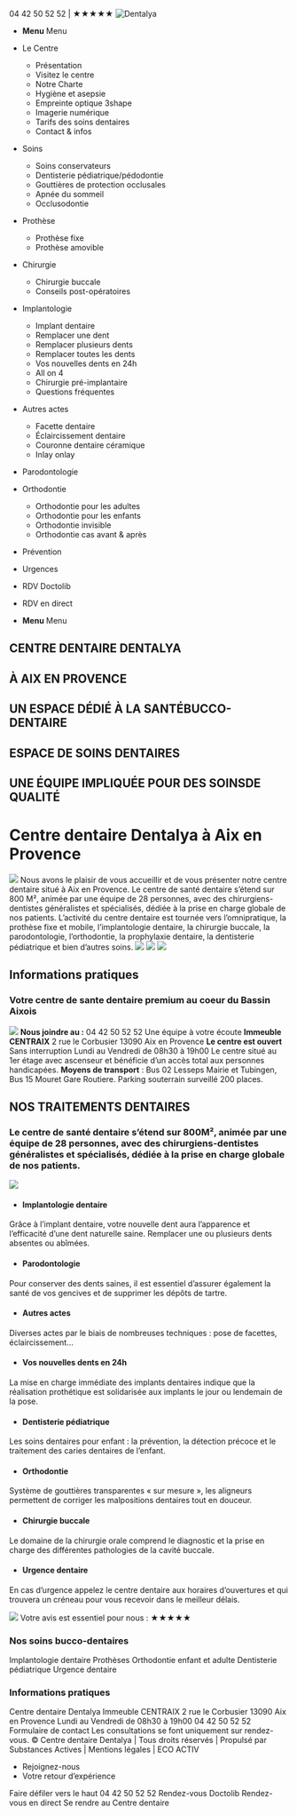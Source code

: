 04 42 50 52 52 | ★★★★★
![Dentalya](https://www.dentalya.fr/wp-content/uploads/Logo-Centre-dentaire-Dentalya-Dentiste.png)
  * **Menu** Menu


  * Le Centre
    * Présentation
    * Visitez le centre
    * Notre Charte
    * Hygiène et asepsie
    * Empreinte optique 3shape
    * Imagerie numérique
    * Tarifs des soins dentaires
    * Contact & infos
  * Soins
    * Soins conservateurs
    * Dentisterie pédiatrique/pédodontie
    * Gouttières de protection occlusales
    * Apnée du sommeil
    * Occlusodontie
  * Prothèse
    * Prothèse fixe
    * Prothèse amovible
  * Chirurgie
    * Chirurgie buccale
    * Conseils post-opératoires
  * Implantologie
    * Implant dentaire
    * Remplacer une dent
    * Remplacer plusieurs dents
    * Remplacer toutes les dents
    * Vos nouvelles dents en 24h
    * All on 4
    * Chirurgie pré-implantaire
    * Questions fréquentes
  * Autres actes
    * Facette dentaire
    * Éclaircissement dentaire
    * Couronne dentaire céramique
    * Inlay onlay
  * Parodontologie
  * Orthodontie
    * Orthodontie pour les adultes
    * Orthodontie pour les enfants
    * Orthodontie invisible
    * Orthodontie cas avant & après
  * Prévention
  * Urgences
  * RDV Doctolib
  * RDV en direct
  * **Menu** Menu


## CENTRE DENTAIRE DENTALYA 
## À AIX EN PROVENCE 
## UN ESPACE DÉDIÉ À LA SANTÉBUCCO-DENTAIRE 
## ESPACE DE SOINS DENTAIRES 
## UNE ÉQUIPE IMPLIQUÉE POUR DES SOINSDE QUALITÉ 
# Centre dentaire Dentalya à Aix en Provence
![](https://www.dentalya.fr/wp-content/uploads/Fleche-Dentiste2.png)
Nous avons le plaisir de vous accueillir et de vous présenter notre centre dentaire situé à Aix en Provence. Le centre de santé dentaire s’étend sur 800 M², animée par une équipe de 28 personnes, avec des chirurgiens-dentistes généralistes et spécialisés, dédiée à la prise en charge globale de nos patients. L’activité du centre dentaire est tournée vers l’omnipratique, la prothèse fixe et mobile, l’implantologie dentaire, la chirurgie buccale, la parodontologie, l’orthodontie, la prophylaxie dentaire, la dentisterie pédiatrique et bien d’autres soins.
![](https://www.dentalya.fr/wp-content/uploads/Accueil-Centre-Dentalya-2.jpg)
![](https://www.dentalya.fr/wp-content/uploads/Espace-de-soins-Dentalya-1.jpg)
![](https://www.dentalya.fr/wp-content/uploads/Centre-Dentaire-DENTALYA-Fauteil2.jpg)
## Informations pratiques
### Votre centre de sante dentaire premium au coeur du Bassin Aixois
![](https://www.dentalya.fr/wp-content/uploads/Fleche-Dentiste3.png)
**Nous joindre au :** 04 42 50 52 52 Une équipe à votre écoute
**Immeuble CENTRAIX** 2 rue le Corbusier 13090 Aix en Provence
**Le centre est ouvert** Sans interruption Lundi au Vendredi de 08h30 à 19h00
Le centre situé au 1er étage avec ascenseur et bénéficie d’un accès total aux personnes handicapées. **Moyens de transport** : Bus 02 Lesseps Mairie et Tubingen, Bus 15 Mouret Gare Routiere. Parking souterrain surveillé 200 places.
## NOS TRAITEMENTS DENTAIRES
### Le centre de santé dentaire s’étend sur 800M², animée par une équipe de 28 personnes, avec des chirurgiens-dentistes généralistes et spécialisés, dédiée à la prise en charge globale de nos patients.
![](https://www.dentalya.fr/wp-content/uploads/Fleche-Dentiste3.png)
  * #### Implantologie dentaire
Grâce à l’implant dentaire, votre nouvelle dent aura l’apparence et l’efficacité d’une dent naturelle saine. Remplacer une ou plusieurs dents absentes ou abîmées.
  * #### Parodontologie
Pour conserver des dents saines, il est essentiel d’assurer également la santé de vos gencives et de supprimer les dépôts de tartre.
  * #### Autres actes
Diverses actes par le biais de nombreuses techniques : pose de facettes, éclaircissement…
  * #### Vos nouvelles dents en 24h
La mise en charge immédiate des implants dentaires indique que la réalisation prothétique est solidarisée aux implants le jour ou lendemain de la pose.


  * #### Dentisterie pédiatrique
Les soins dentaires pour enfant : la prévention, la détection précoce et le traitement des caries dentaires de l’enfant.
  * #### Orthodontie
Système de gouttières transparentes « sur mesure », les aligneurs permettent de corriger les malpositions dentaires tout en douceur.
  * #### Chirurgie buccale
Le domaine de la chirurgie orale comprend le diagnostic et la prise en charge des différentes pathologies de la cavité buccale.
  * #### Urgence dentaire
En cas d’urgence appelez le centre dentaire aux horaires d’ouvertures et qui trouvera un créneau pour vous recevoir dans le meilleur délais.


![](https://www.dentalya.fr/wp-content/uploads/Logo-Centre-Dentalya-Dentiste-White3.png)
Votre avis est essentiel pour nous :
★★★★★
### Nos soins bucco-dentaires
Implantologie dentaire
Prothèses
Orthodontie enfant et adulte
Dentisterie pédiatrique
Urgence dentaire
### Informations pratiques
Centre dentaire Dentalya Immeuble CENTRAIX 2 rue le Corbusier 13090 Aix en Provence
Lundi au Vendredi de 08h30 à 19h00
04 42 50 52 52
Formulaire de contact
Les consultations se font uniquement sur rendez-vous.
© Centre dentaire Dentalya | Tous droits réservés | Propulsé par Substances Actives | Mentions légales | ECO ACTIV
  * Rejoignez-nous
  * Votre retour d’expérience


Faire défiler vers le haut
04 42 50 52 52
Rendez-vous Doctolib
Rendez-vous en direct
Se rendre au Centre dentaire
